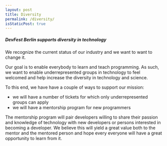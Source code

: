 ```yaml
---
layout: post
title: Diversity
permalink: /diversity/
isStaticPost: true
---
```


##### DevFest Berlin supports diversity in technology

We recognize the current status of our industry and we want to want to change it.

Our goal is to enable everybody to learn and teach programming. As such, we
want to enable underrepresented groups in technology to feel welcomed and help
increase the diversity in technology and science.

To this end, we have have a couple of ways to support our mission:

- we will have a number of tickets for which only underrepresented groups can apply
- we will have a mentorship program for new programmers

The mentorship program will pair developers willing to share their passion and
knowledge of technology with new developers or persons interested in becoming a
developer. We believe this will yield a great value both to the mentor and the
mentored person and hope every everyone will have a great opportunity to learn
from it.

<img class="img-responsive feature-image" src="{{ site.baseurl }}/img/posts/cod.jpg" style="display:none">
